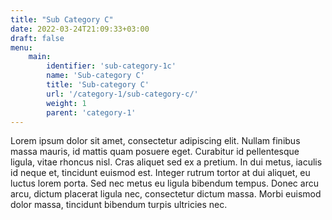```yaml
---
title: "Sub Category C"
date: 2022-03-24T21:09:33+03:00
draft: false
menu:
    main:
        identifier: 'sub-category-1c'
        name: 'Sub-category C'
        title: 'Sub-category C'
        url: '/category-1/sub-category-c/'
        weight: 1
        parent: 'category-1'
---
```


Lorem ipsum dolor sit amet, consectetur adipiscing elit. Nullam finibus massa mauris, id mattis quam posuere eget. Curabitur id pellentesque ligula, vitae rhoncus nisl. Cras aliquet sed ex a pretium. In dui metus, iaculis id neque et, tincidunt euismod est. Integer rutrum tortor at dui aliquet, eu luctus lorem porta. Sed nec metus eu ligula bibendum tempus. Donec arcu arcu, dictum placerat ligula nec, consectetur dictum massa. Morbi euismod dolor massa, tincidunt bibendum turpis ultricies nec.
